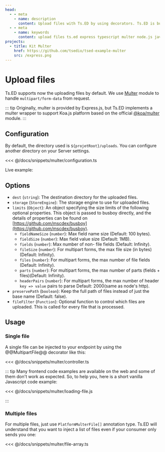 ```yaml
---
head:
  - - meta
    - name: description
      content: Upload files with Ts.ED by using decorators. Ts.ED is built on top of Express/Koa and use TypeScript language.
  - - meta
    - name: keywords
      content: upload files ts.ed express typescript multer node.js javascript decorators
projects:
  - title: Kit Multer
    href: https://github.com/tsedio/tsed-example-multer
    src: /express.png
---
```


# Upload files

Ts.ED supports now the uploading files by default. We use [Multer](https://github.com/expressjs/multer) module
to handle `multipart/form-data` from request.

<Projects type="projects"/>

::: tip
Originally, multer is provided by Express.js, but Ts.ED implements a multer wrapper to support Koa.js platform based on the official [@koa/multer](https://www.npmjs.com/package/@koa/multer) module.
:::

## Configuration

By default, the directory used is `${projetRoot}/uploads`. You can configure another directory on your Server settings.

<<< @/docs/snippets/multer/configuration.ts

Live example:

<CodeSandbox sandboxId="rough-frost-6bi81" title="Multer example" />

## Options

- `dest` (`string`): The destination directory for the uploaded files.
- `storage` (`StoreEngine`): The storage engine to use for uploaded files.
- `limits` (`Object`): An object specifying the size limits of the following optional properties. This object is passed to busboy directly, and the details of properties can be found on [https://github.com/mscdex/busboy](https://github.com/mscdex/busboy).
  - `fieldNameSize` (`number`): Max field name size (Default: 100 bytes).
  - `fieldSize` (`number`): Max field value size (Default: 1MB).
  - `fields` (`number`): Max number of non- file fields (Default: Infinity).
  - `fileSize` (`number`): For multipart forms, the max file size (in bytes)(Default: Infinity).
  - `files` (`number`): For multipart forms, the max number of file fields (Default: Infinity).
  - `parts` (`number`): For multipart forms, the max number of parts (fields + files)(Default: Infinity).
  - `headerPairs` (`number`): For multipart forms, the max number of header `key => value` pairs to parse Default: 2000(same as node's http).
- `preservePath` (`boolean`): Keep the full path of files instead of just the base name (Default: false).
- `fileFilter` (`Function`): Optional function to control which files are uploaded. This is called for every file that is processed.

## Usage

### Single file

A single file can be injected to your endpoint by using the @@MultipartFile@@ decorator like this:

<<< @/docs/snippets/multer/controller.ts

::: tip
Many frontend code examples are available on the web and some of them don't work as expected. So, to help you, here is a short vanilla Javascript code example:

<<< @/docs/snippets/multer/loading-file.js

:::

### Multiple files

For multiple files, just use `PlatformMulterFile[]` annotation type. Ts.ED will understand that you want to inject a list of files even if your consumer only sends you one:

<<< @/docs/snippets/multer/file-array.ts

